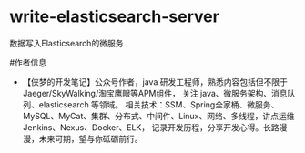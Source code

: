 # write-elasticsearch-server
数据写入Elasticsearch的微服务


#作者信息

- 【侠梦的开发笔记】公众号作者，java 研发工程师，熟悉内容包括但不限于Jaeger/SkyWalking/淘宝鹰眼等APM组件， 关注 java、微服务架构、消息队列、elasticsearch 等领域。 相关技术：SSM、Spring全家桶、微服务、MySQL、MyCat、集群、分布式、中间件、Linux、网络、多线程，讲点运维Jenkins、Nexus、Docker、ELK， 记录开发历程，分享开发心得。长路漫漫，未来可期，望与你砥砺前行。
